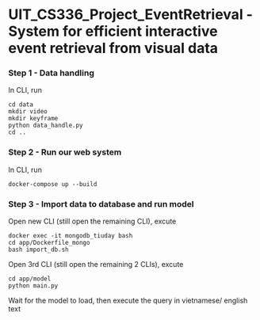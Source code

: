 # UIT_CS336_Project_EventRetrieval - System for efficient interactive event retrieval from visual data

### Step 1 - Data handling
In CLI, run
```
cd data
mkdir video
mkdir keyframe
python data_handle.py
cd ..
```

### Step 2 - Run our web system
In CLI, run
```
docker-compose up --build
```

### Step 3 - Import data to database and run model
Open new CLI (still open the remaining CLI), excute
```
docker exec -it mongodb_tiuday bash
cd app/Dockerfile_mongo
bash import_db.sh
```
Open 3rd CLI (still open the remaining 2 CLIs), excute
```
cd app/model
python main.py
```
Wait for the model to load, then execute the query in vietnamese/ english text
